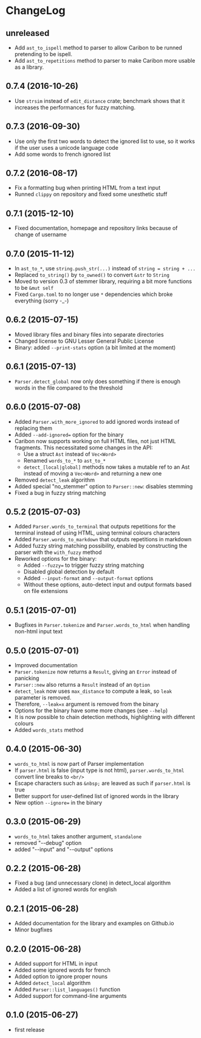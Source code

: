 ChangeLog
=========

unreleased
----------
* Add `ast_to_ispell` method to parser to allow Caribon to be runned
pretending to be ispell.
* Add `ast_to_repetitions` method to parser to make Caribon more usable as a library.

0.7.4 (2016-10-26)
----------------------
* Use `strsim` instead of `edit_distance` crate; benchmark shows that
  it increases the performances for fuzzy matching.

0.7.3 (2016-09-30)
------------------
* Use only the first two words to detect the ignored list to use, so
  it works if the user uses a unicode language code
* Add some words to french ignored list


0.7.2 (2016-08-17)
------------------
* Fix a formatting bug when printing HTML from a text input
* Runned `clippy` on repository and fixed some unesthetic stuff

0.7.1 (2015-12-10)
------------------
* Fixed documentation, homepage and repository links because of change
  of username

0.7.0 (2015-11-12)
------------------
* In `ast_to_*`, use `string.push_str(...)` instead of `string =
  string + ...`
* Replaced `to_string()` by `to_owned()` to convert `&str` to `String`
* Moved to version 0.3 of stemmer library, requiring a bit more
functions to be `&mut self`
* Fixed `Cargo.toml` to no longer use `*` dependencies which broke
  everything (sorry -_-)


0.6.2 (2015-07-15)
------------------
* Moved library files and binary files into separate directories
* Changed license to GNU Lesser General Public License
* Binary: added `--print-stats` option (a bit limited at the moment)

0.6.1 (2015-07-13)
------------------
* `Parser.detect_global` now only does something if there is enough
  words in the file compared to the threshold

0.6.0 (2015-07-08)
------------------
* Added `Parser.with_more_ignored` to add ignored words instead of replacing them
* Added `--add-ignored=` option for the binary
* Caribon now supports working on full HTML files, not just HTML
  fragments. This necessitated some changes in the API:
   * Use a struct `Ast` instead of `Vec<Word>`
   * Renamed `words_to_*` to `ast_to_*`
   * `detect_[local|global]` methods now takes a mutable ref to an Ast
   instead of moving a `Vec<Word>` and returning a new one
* Removed `detect_leak` algorithm
* Added special "no_stemmer" option to `Parser::new`: disables
stemming
* Fixed a bug in fuzzy string matching



0.5.2 (2015-07-03)
------------------
* Added `Parser.words_to_terminal` that outputs repetitions for the
terminal instead of using HTML, using terminal colours characters
* Added `Parser.words_to_markdown` that outputs repetitions in
markdown
* Added fuzzy string matching possibility, enabled by constructing the
parser with the `with_fuzzy` method
* Reworked options for the binary:
  * Added `--fuzzy=` to trigger fuzzy string matching
  * Disabled global detection by default
  * Added `--input-format` and `--output-format` options
  * Without these options, auto-detect input and output formats based
    on file extensions

0.5.1 (2015-07-01)
------------------
* Bugfixes in `Parser.tokenize` and `Parser.words_to_html` when
  handling non-html input text

0.5.0 (2015-07-01)
------------------
* Improved documentation
* `Parser.tokenize` now returns a `Result`, giving an `Error` instead of
panicking
* `Parser::new` also returns a `Result` instead of an `Option`
* `detect_leak` now uses `max_distance` to compute a leak, so `leak`
parameter is removed.
* Therefore, `--leak=x` argument is removed from the binary
* Options for the binary have some more changes (see `--help`)
* It is now possible to chain detection methods, highlighting
with different colours
* Added `words_stats` method



0.4.0 (2015-06-30)
------------------
* `words_to_html` is now part of Parser implementation
* If `parser.html` is false (input type is not html),
  `parser.words_to_html` convert line breaks to `<br/>`
* Escape characters such as `&nbsp;` are leaved as such if
  `parser.html` is true
* Better support for user-defined list of ignored words in the library
* New option `--ignore=` in the binary
  

0.3.0 (2015-06-29)
------------------
* `words_to_html` takes another argument, `standalone`
* removed "--debug" option
* added "--input" and "--output" options

0.2.2 (2015-06-28)
------------------
* Fixed a bug (and unnecessary clone) in detect_local algorithm
* Added a list of ignored words for english

0.2.1 (2015-06-28)
------------------
* Added documentation for the library and examples on Github.io
* Minor bugfixes

0.2.0 (2015-06-28)
------------------
* Added support for HTML in input
* Added some ignored words for french
* Added option to ignore proper nouns
* Added `detect_local` algorithm
* Added `Parser::list_languages()` function
* Added support for command-line arguments

0.1.0 (2015-06-27)
------------------

* first release
